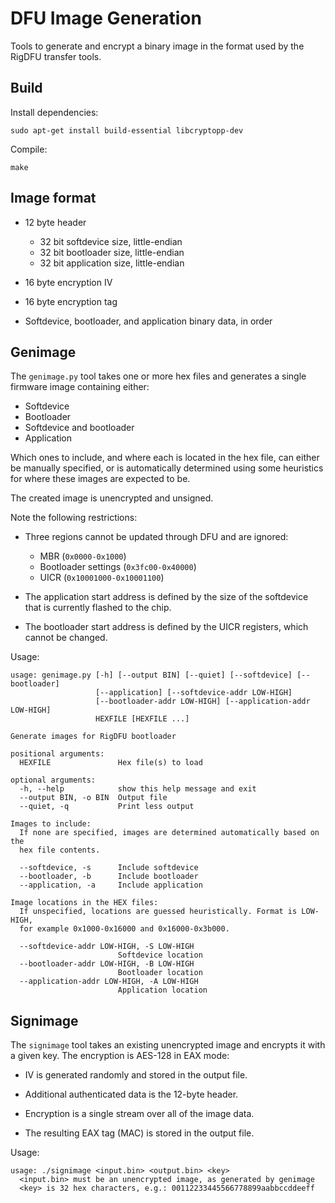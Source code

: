 DFU Image Generation
====================

Tools to generate and encrypt a binary image in the format used by
the RigDFU transfer tools.


Build
-----

Install dependencies:

    sudo apt-get install build-essential libcryptopp-dev

Compile:

    make


Image format
------------

* 12 byte header

    * 32 bit softdevice size, little-endian
    * 32 bit bootloader size, little-endian
    * 32 bit application size, little-endian

* 16 byte encryption IV

* 16 byte encryption tag

* Softdevice, bootloader, and application binary data, in order


Genimage
--------

The `genimage.py` tool takes one or more hex files and generates a
single firmware image containing either:

* Softdevice
* Bootloader
* Softdevice and bootloader
* Application

Which ones to include, and where each is located in the hex file, can
either be manually specified, or is automatically determined using some
heuristics for where these images are expected to be.

The created image is unencrypted and unsigned.

Note the following restrictions:

* Three regions cannot be updated through DFU and are ignored:

    * MBR (`0x0000-0x1000`)
    * Bootloader settings (`0x3fc00-0x40000`)
    * UICR (`0x10001000-0x10001100`)

* The application start address is defined by the size of the
  softdevice that is currently flashed to the chip.

* The bootloader start address is defined by the UICR registers, which
  cannot be changed.

Usage:

    usage: genimage.py [-h] [--output BIN] [--quiet] [--softdevice] [--bootloader]
                       [--application] [--softdevice-addr LOW-HIGH]
                       [--bootloader-addr LOW-HIGH] [--application-addr LOW-HIGH]
                       HEXFILE [HEXFILE ...]

    Generate images for RigDFU bootloader

    positional arguments:
      HEXFILE               Hex file(s) to load

    optional arguments:
      -h, --help            show this help message and exit
      --output BIN, -o BIN  Output file
      --quiet, -q           Print less output

    Images to include:
      If none are specified, images are determined automatically based on the
      hex file contents.

      --softdevice, -s      Include softdevice
      --bootloader, -b      Include bootloader
      --application, -a     Include application

    Image locations in the HEX files:
      If unspecified, locations are guessed heuristically. Format is LOW-HIGH,
      for example 0x1000-0x16000 and 0x16000-0x3b000.

      --softdevice-addr LOW-HIGH, -S LOW-HIGH
                            Softdevice location
      --bootloader-addr LOW-HIGH, -B LOW-HIGH
                            Bootloader location
      --application-addr LOW-HIGH, -A LOW-HIGH
                            Application location

Signimage
---------

The `signimage` tool takes an existing unencrypted image and encrypts
it with a given key.  The encryption is AES-128 in EAX mode:

* IV is generated randomly and stored in the output file.

* Additional authenticated data is the 12-byte header.

* Encryption is a single stream over all of the image data.

* The resulting EAX tag (MAC) is stored in the output file.

Usage:

    usage: ./signimage <input.bin> <output.bin> <key>
      <input.bin> must be an unencrypted image, as generated by genimage
      <key> is 32 hex characters, e.g.: 00112233445566778899aabbccddeeff
